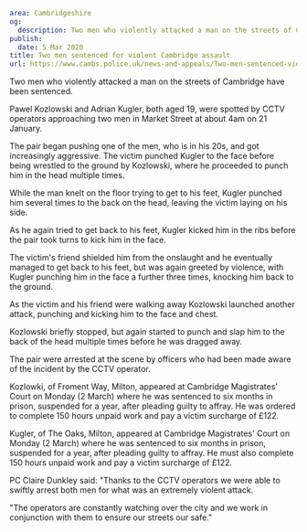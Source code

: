 ```yaml
area: Cambridgeshire
og:
  description: Two men who violently attacked a man on the streets of Cambridge have been sentenced.
publish:
  date: 5 Mar 2020
title: Two men sentenced for violent Cambridge assault
url: https://www.cambs.police.uk/news-and-appeals/Two-men-sentenced-violent-Cambridge-assault
```

Two men who violently attacked a man on the streets of Cambridge have been sentenced.

Pawel Kozlowski and Adrian Kugler, both aged 19, were spotted by CCTV operators approaching two men in Market Street at about 4am on 21 January.

The pair began pushing one of the men, who is in his 20s, and got increasingly aggressive. The victim punched Kugler to the face before being wrestled to the ground by Kozlowski, where he proceeded to punch him in the head multiple times.

While the man knelt on the floor trying to get to his feet, Kugler punched him several times to the back on the head, leaving the victim laying on his side.

As he again tried to get back to his feet, Kugler kicked him in the ribs before the pair took turns to kick him in the face.

The victim's friend shielded him from the onslaught and he eventually managed to get back to his feet, but was again greeted by violence, with Kugler punching him in the face a further three times, knocking him back to the ground.

As the victim and his friend were walking away Kozlowski launched another attack, punching and kicking him to the face and chest.

Kozlowski briefly stopped, but again started to punch and slap him to the back of the head multiple times before he was dragged away.

The pair were arrested at the scene by officers who had been made aware of the incident by the CCTV operator.

Kozlowki, of Froment Way, Milton, appeared at Cambridge Magistrates' Court on Monday (2 March) where he was sentenced to six months in prison, suspended for a year, after pleading guilty to affray. He was ordered to complete 150 hours unpaid work and pay a victim surcharge of £122.

Kugler, of The Oaks, Milton, appeared at Cambridge Magistrates' Court on Monday (2 March) where he was sentenced to six months in prison, suspended for a year, after pleading guilty to affray. He must also complete 150 hours unpaid work and pay a victim surcharge of £122.

PC Claire Dunkley said: "Thanks to the CCTV operators we were able to swiftly arrest both men for what was an extremely violent attack.

"The operators are constantly watching over the city and we work in conjunction with them to ensure our streets our safe."
